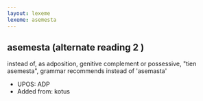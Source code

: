 ```yaml
---
layout: lexeme
lexeme: asemesta
---
```


## asemesta (alternate reading 2 )

instead of, as adposition, genitive complement or possessive, "tien asemesta", grammar recommends instead of 'asemasta'
* UPOS:  ADP
* Added from:  kotus

